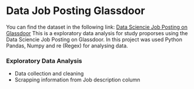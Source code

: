 # Data Job Posting Glassdoor

You can find the dataset in the following link: <a href="https://www.kaggle.com/datasets/rashikrahmanpritom/data-science-job-posting-on-glassdoor">Data Sciencie Job Posting on Glassdoor</a>
This is a exploratory data analysis for study proporses using the Data Sciencie Job Posting on Glassdoor.
In this project was used Python Pandas, Numpy and re (Regex) for analysing data.

### Exploratory Data Analysis
- Data collection and cleaning
- Scrapping information from Job description column

